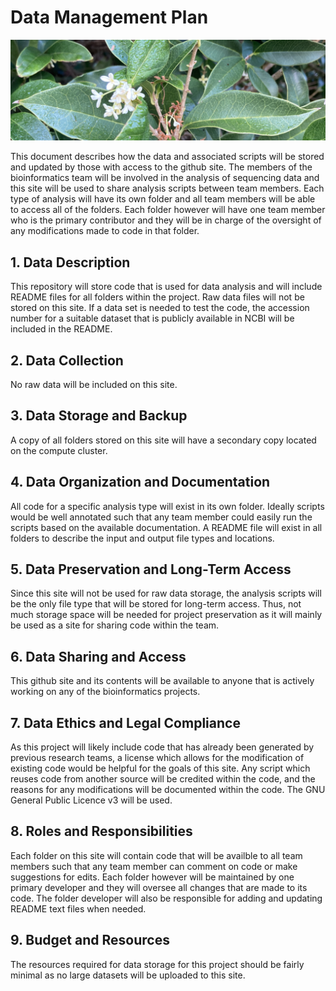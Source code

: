 # Data Management Plan

![banner](assets/o_fragrans.jpg)


This document describes how the data and associated scripts will be stored and updated by those with access to the github site. The members of the bioinformatics team will be involved in the analysis of sequencing data and this site will be used to share analysis scripts between team members. Each type of analysis will have its own folder and all team members will be able to
access all of the folders. Each folder however will have one team member who is the primary contributor and they will be in charge of the oversight of any modifications 
made to code in that folder. 

## 1. Data Description
This repository will store code that is used for data analysis and will include README files for all folders within the project. Raw data files will not be stored on this site. If a data set is needed to test the code, the accession number for a suitable dataset that is publicly available in NCBI will be included in the README.

## 2. Data Collection
No raw data will be included on this site.

## 3. Data Storage and Backup
A copy of all folders stored on this site will have a secondary copy located on the compute cluster. 

## 4. Data Organization and Documentation
All code for a specific analysis type will exist in its own folder. Ideally scripts would be well annotated such that any team member could easily run the scripts based on the available documentation. A README file will exist in all folders to describe the input and output file types and locations. 

## 5. Data Preservation and Long-Term Access
Since this site will not be used for raw data storage, the analysis scripts will be the only file type that will be stored for long-term access. Thus, not much storage space will be needed for project preservation as it will mainly be used as a site for sharing code within the team.

## 6. Data Sharing and Access
This github site and its contents will be available to anyone that is actively working on any of the bioinformatics projects.

## 7. Data Ethics and Legal Compliance
As this project will likely include code that has already been generated by previous research teams, a license which allows for the modification of existing code would be helpful for the goals of this site. Any script which reuses code from another source will be credited within the code, and the reasons for any modifications will be documented within the code. The GNU General Public Licence v3 will be used.

## 8. Roles and Responsibilities
Each folder on this site will contain code that will be availble to all team members such that any team member can comment on code or make suggestions for edits. Each folder however will be maintained by one primary developer and they will oversee all changes that are made to its code. The folder developer will also be responsible for adding and updating README text files when needed.

## 9. Budget and Resources
The resources required for data storage for this project should be fairly minimal as no large datasets will be uploaded to this site.

